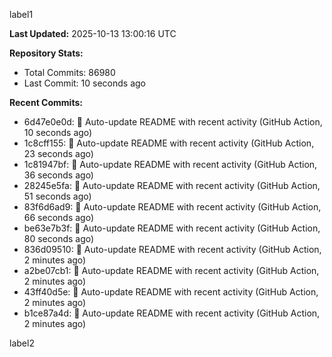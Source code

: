 
label1 
<!-- ACTIVITY_START -->
**Last Updated:** 2025-10-13 13:00:16 UTC

**Repository Stats:**
- Total Commits: 86980
- Last Commit: 10 seconds ago

**Recent Commits:**
- 6d47e0e0d: 🤖 Auto-update README with recent activity (GitHub Action, 10 seconds ago)
- 1c8cff155: 🤖 Auto-update README with recent activity (GitHub Action, 23 seconds ago)
- 1c81947bf: 🤖 Auto-update README with recent activity (GitHub Action, 36 seconds ago)
- 28245e5fa: 🤖 Auto-update README with recent activity (GitHub Action, 51 seconds ago)
- 83f6d6ad9: 🤖 Auto-update README with recent activity (GitHub Action, 66 seconds ago)
- be63e7b3f: 🤖 Auto-update README with recent activity (GitHub Action, 80 seconds ago)
- 836d09510: 🤖 Auto-update README with recent activity (GitHub Action, 2 minutes ago)
- a2be07cb1: 🤖 Auto-update README with recent activity (GitHub Action, 2 minutes ago)
- 43ff40d5e: 🤖 Auto-update README with recent activity (GitHub Action, 2 minutes ago)
- b1ce87a4d: 🤖 Auto-update README with recent activity (GitHub Action, 2 minutes ago)
<!-- ACTIVITY_END -->

label2
